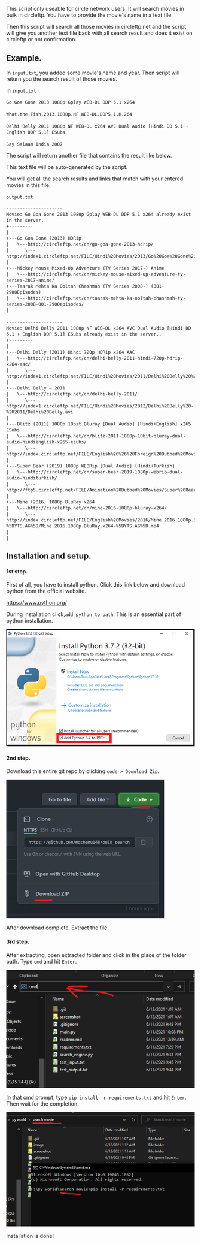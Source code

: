 This script only useable for circle network users. It will search movies in bulk in circleftp. You have to provide the movie's name in a text file.

Then this script will search all those movies in circleftp.net and the script will give you another text file back with all search result and does it exist on circleftp or not confirmation.

## Example.

In `input.txt`, you added some movie's name and year. Then script will return you the search result of those movies.

in `input.txt`

```
Go Goa Gone 2013 1080p Gplay WEB-DL DDP 5.1 x264

What.the.Fish.2013.1080p.NF.WEB-DL.DDP5.1.H.264

Delhi Belly 2011 1080p NF WEB-DL x264 AVC Dual Audio [Hindi DD 5.1 + English DDP 5.1] ESubs

Say Salaam India 2007
```

The script will return another file that contains the result like below.

This text file will be auto-generated by the script.

You will get all the search results and links that match with your entered movies in this file.

`output.txt`

```
---------------------
Movie: Go Goa Gone 2013 1080p Gplay WEB-DL DDP 5.1 x264 already exist in the server..
+---------
|
+---Go Goa Gone (2013) HDRip
|   \---http://circleftp.net/cn/go-goa-gone-2013-hdrip/
|      \---http://index1.circleftp.net/FILE/Hindi%20Movies/2013/Go%20Goa%20Gone%20%282013%29%20HDRip%20%5BOpenTsubasa%5D/Go%20Goa%20Gone%20%282013%29%20HDRip%20%5BOpenTsubasa%5D.mp4
|
+---Mickey Mouse Mixed-Up Adventure (TV Series 2017-) Anime
|   \---http://circleftp.net/cn/mickey-mouse-mixed-up-adventure-tv-series-2017-anime/
+---Taarak Mehta Ka Ooltah Chashmah (TV Series 2008-) (001-2900Episodes)
|   \---http://circleftp.net/cn/taarak-mehta-ka-ooltah-chashmah-tv-series-2008-001-2900episodes/
|

---------------------
Movie: Delhi Belly 2011 1080p NF WEB-DL x264 AVC Dual Audio [Hindi DD 5.1 + English DDP 5.1] ESubs already exist in the server..
+---------
|
+---Delhi Belly (2011) Hindi 720p HDRip x264 AAC
|   \---http://circleftp.net/cn/delhi-belly-2011-hindi-720p-hdrip-x264-aac/
|      \---http://index1.circleftp.net/FILE/Hindi%20Movies/2011/Delhi%20Belly%20%282011%29%20Hindi%20720p%20HDRip%20x264%20AAC/Delhi%20Belly%20%282011%29%20Hindi%20720p%20HDRip%20x264%20AAC.mp4
|
+---Delhi Belly – 2011
|   \---http://circleftp.net/cn/delhi-belly-2011/
|      \---http://index1.circleftp.net/FILE/Hindi%20Movies/2012/Delhi%20Belly%20-%202011/Delhi%20Belly.avi
|
+---Blitz (2011) 1080p 10bit Bluray [Dual Audio] [Hindi+English] x265 ESubs
|   \---http://circleftp.net/cn/blitz-2011-1080p-10bit-bluray-dual-audio-hindienglish-x265-esubs/
|      \---http://index.circleftp.net/FILE/English%20%26%20Foreign%20Dubbed%20Movies/2011/Blitz%20%282011%29%201080p%2010bit%20Bluray%20%5BDual%20Audio%5D%20%5BHindi%2BEnglish%5D%20x265%20ESubs/Blitz%20%282011%29%201080p%2010bit%20Bluray%20%5BDual%20Audio%5D%20%5BHindi%2BEnglish%5D%20x265%20ESubs.mkv
|
+---Super Bear (2019) 1080p WEBRip [Dual Audio] [Hindi+Turkish]
|   \---http://circleftp.net/cn/super-bear-2019-1080p-webrip-dual-audio-hinditurkish/
|      \---http://ftp5.circleftp.net/FILE/Animation%20Dubbed%20Movies/Super%20Bear%20%282019%29%201080p%20WEBRip%20%5BDual%20Audio%5D%20%5BHindi%2BTurkish%5D/Super%20Bear%20%282019%29%201080p%20WEBRip%20%5BDual%20Audio%5D%20%5BHindi%2BTurkish%5D%20.mkv
|
+---Mine (2016) 1080p BluRay x264
|   \---http://circleftp.net/cn/mine-2016-1080p-bluray-x264/
|      \---http://index.circleftp.net/FILE/English%20Movies/2016/Mine.2016.1080p.BluRay.x264-%5BYTS.AG%5D/Mine.2016.1080p.BluRay.x264-%5BYTS.AG%5D.mp4
|
|
```

## Installation and setup.

#### 1st step.

First of all, you have to install python.
Click this link below and download python from the official website.

https://www.python.org/

During installation click,`add python to path`. This is an essential part of python installation.

![ScreenShot](screenshot/add_Python_to_Path.png)

#### 2nd step.

Download this entire git repo by clicking `code > Download Zip`.

![ScreenShot](screenshot/download.png)

After download complete. Extract the file.

#### 3rd step.

After extracting, open extracted folder and click in the place of the folder path. Type `cmd` and hit `Enter`.

![ScreenShot](screenshot/1623438770968.png)

In that cmd prompt, type `pip install -r requirements.txt` and hit `Enter`. Then wait for the completion.

![ScreenShot](screenshot/install.png)

Installation is done!
